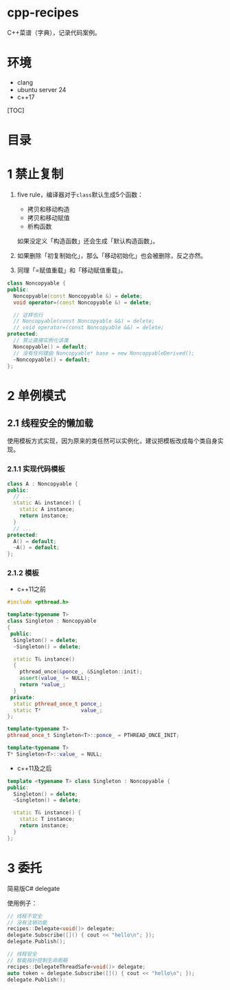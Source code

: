 # cpp-recipes
C++菜谱（字典），记录代码案例。
# 环境
- clang
- ubuntu server 24
- c++17

[TOC]

# 目录
# 1 禁止复制
1. five rule，编译器对于`class`默认生成5个函数：
    - 拷贝和移动构造
    - 拷贝和移动赋值
    - 析构函数

    如果没定义「构造函数」还会生成「默认构造函数」。

2. 如果删除「初复制始化」，那么「移动初始化」也会被删除，反之亦然。
3. 同理「=赋值重载」和「移动赋值重载」。

```c++
class Noncopyable {
public:
  Noncopyable(const Noncopyable &) = delete;
  void operator=(const Noncopyable &) = delete;

  // 这样也行
  // Noncopyable(const Noncopyable &&) = delete;
  // void operator=(const Noncopyable &&) = delete;
protected:
  // 禁止直接实例化该类
  Noncopyable() = default;
  // 没有任何理由 Noncopyable* base = new NoncopyableDerived();
  ~Noncopyable() = default;
};
```
# 2 单例模式
## 2.1 线程安全的懒加载
使用模板方式实现，因为原来的类任然可以实例化，建议把模板改成每个类自身实现。
### 2.1.1 实现代码模板
```C++
class A : Noncopyable {
public:
  // ...
  static A& instance() {
    static A instance;
    return instance;
  }
  // ...
protected:
  A() = default;
  ~A() = default;
};
```

### 2.1.2 模板
- c++11之前
```c++
#include <pthread.h>

template<typename T>
class Singleton : Noncopyable
{
 public:
  Singleton() = delete;
  ~Singleton() = delete;

  static T& instance()
  {
    pthread_once(&ponce_, &Singleton::init);
    assert(value_ != NULL);
    return *value_;
  }
 private:
  static pthread_once_t ponce_;
  static T*             value_;
};

template<typename T>
pthread_once_t Singleton<T>::ponce_ = PTHREAD_ONCE_INIT;

template<typename T>
T* Singleton<T>::value_ = NULL;
```

- c++11及之后
```C++
template <typename T> class Singleton : Noncopyable {
public:
  Singleton() = delete;
  ~Singleton() = delete;

  static T& instance() {
    static T instance;
    return instance;
  }
};
```

# 3 委托
简易版C# delegate

使用例子：
```c++
// 线程不安全
// 没有注销功能
recipes::Delegate<void()> delegate;
delegate.Subscribe([]() { cout << "hello\n"; });
delegate.Publish();

// 线程安全
// 智能指针控制生命周期
recipes::DelegateThreadSafe<void()> delegate;
auto token = delegate.Subscribe([]() { cout << "hello\n"; });
delegate.Publish();
```